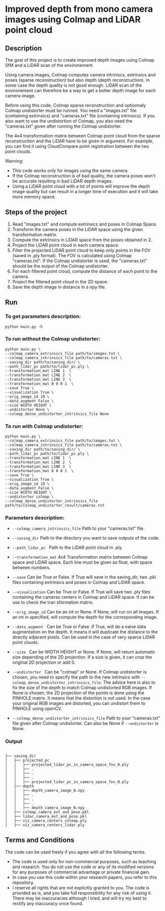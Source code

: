 # Improved depth from mono camera images using Colmap and LiDAR point cloud

## Description

The goal of this project is to create improved depth images using Colmap SfM and a LiDAR scan of the environement. 

Using camera images, Colmap computes camera intriniscs, extrinsics and poses (sparse reconstruction) but also depth (depth reconstruction). In some case the depth quality is not good enough. LiDAR scan of the environement can therefore be a way to get a better depth image for each camera image. 

Before using this code, Colmap sparse reconstruction and optionnaly Colmap undistorter must be runned. 
You need a "images.txt" file (containing extrinsics) and "cameras.txt" file (containing intrinsics). 
If you also want to use the undistortion of Colmap, you also need the "cameras.txt" given after running the Colmap undistorter. 

The 4x4 transformation matrix between Colmap point cloud from the sparse reconstruction and the LiDAR have to be given in argument. For example, you can find it using CloudCompare point registration between the two point clouds.

Warning:
- This code works only for images using the same camera.
- If the Colmap reconstruction is of bad quality, the camera poses won't be accurate resulting in bad LiDAR depth images.
- Using a LiDAR point cloud with a lot of points will improve the depth image quality but can result in a longer time of execution and it will take more memory space.


## Steps of the project

1. Read "images.txt" and compute extrinsics and poses in Colmap Space.
2. Transform the camera poses in the LiDAR space using the given transformation matrix.
3. Compute the extrinsics in LiDAR space from the poses obtained in 2.
4. Project the LiDAR point cloud in each camera space.
5. Filter the projected LiDAR point cloud to keep only points in the FOV (saved in .ply format). The FOV is calculated using Colmap "cameras.txt". If the Colmap undistorter is used, the "cameras.txt" should be the output of the Colmap undistorter.
6. For each filtered point cloud, compute the distance of each point to the camera.
7. Project the filtered point cloud in the 2D space.
8. Save the depth image in distance in a npy file.


## Run 

### To get parameters description:
```
python main.py -h
```

### To run without the Colmap undistorter:
```
python main.py \
--colmap_camera_extrinsics_file path/to/images.txt \
--colmap_camera_intrinsics_file path/to/cameras.txt \
--saving_dir path/to/saving_dir/ \
--path_lidar_pc path/to/lidar_pc.ply \
--transformation_mat LINE 1  \
--transformation_mat LINE 2  \
--transformation_mat LINE 3  \
--transformation_mat 0 0 0 1  \
--save True \
--visualization True \
--orig_image_id 10 \
--data_augment False \
--size WIDTH HEIGHT \
--undistorter None \
--colmap_dense_undistorter_intrinsics_file None
```

### To run with Colmap undistorter:
```
python main.py \
--colmap_camera_extrinsics_file path/to/images.txt \
--colmap_camera_intrinsics_file path/to/cameras.txt \
--saving_dir path/to/saving_dir/ \
--path_lidar_pc path/to/lidar_pc.ply \
--transformation_mat LINE 1  \
--transformation_mat LINE 2  \
--transformation_mat LINE 3  \
--transformation_mat 0 0 0 1  \
--save True \
--visualization True \
--orig_image_id 10 \
--data_augment False \
--size WIDTH HEIGHT \
--undistorter colmap \
--colmap_dense_undistorter_intrinsics_file path/to/colmap_undistorter_result/cameras.txt
```

### Parameters description:

- ```--colmap_camera_intrinsics_file```
Path to your "cameras.txt" file.

- ```--saving_dir```
Path to the directory you want to save outputs of the code.

- ```--path_lidar_pc ```
Path to the LiDAR point cloud in .ply.

- ```--transformation_mat```
4x4 Transformation matrix between Colmap space and LiDAR space. 
Each line must be given as float, with space between numbers.

- ```--save```
Can be True or False.
If True will save in the saving_dir, two .pkl files containing extrinsics and poses in Colmap and LiDAR space. 

- ```--visualization```
Can be True or False.
If True will save two .ply files containing the cameras centers in Colmap and LiDAR space. It can be use to check the tran sformation matrix.

- ```--orig_image_id```
Can be an int or None. 
If None, will run on all images. If an int in specified, will compute the depth for the corresponding image.

- ```--data_augment ```
Can be True or False. 
If True, will do a naive data augmentation on the depth. It means it will duplicate the distance to the directly adjacent pixels. Can be used in the case of very sparce LiDAR point clouds.

- ```--size ```
Can be WIDTH HEIGHT or None. 
If None, will return automatic size depending of the 2D projection. 
If a size is given, it can crop the original 2D projection or add 0.

- ```--undistorter ```
Can be "colmap" or None.
If Colmap undistorter is chosen, you need to specify the path to the new intrinsics with ```--colmap_dense_undistorter_intrinsics_file```. 
The advice here is also to fix the size of the depth to match Colmap undistorted RGB images.
If None is chosen, the 2D projection of the points is done using the PINHOLE matrix. It means that the distortion is not used. In the case your original RGB images are distorted, you can undistort them to PINHOLE using openCV.

- ```--colmap_dense_undistorter_intrinsics_file```
Path to your "cameras.txt" file given after Colmap undistorter. Can also be None if ```--undistorter``` is None.

### Output

```

├── saving_dir
│   ├── projected_pc
│   │   ├── projected_lidar_pc_in_camera_space_fov_0.ply
│   │   ├── .
│   │   ├── .
│   │   ├── .
│   │   ├── projected_lidar_pc_in_camera_space_fov_N.ply
│   ├── depth
│   │   ├── depth_camera_image_0.npy
│   │   ├── .
│   │   ├── .
│   │   ├── .
│   │   ├── depth_camera_image_N.npy
│   ├── colmap_camera_ext_and_pose.pkl
│   ├── lidar_camera_ext_and_pose.pkl
│   ├── viz_camera_centers_colmap.ply
│   ├── viz_camera_centers_lidar.ply

```

## Terms and Conditions

The code can be used freely if you agree with all the following terms.
- The code is used only for non-commercial purposes, such as teaching and research. You do not use the code or any of its modified versions for any purposes of commercial advantage or private financial gain.
- In case you use this code within your research papers, you refer to this repository. 
- I reserve all rights that are not explicitly granted to you. The code is provided as is, and you take full responsibility for any risk of using it. There may be inaccuracies although I tried, and will try my best to rectify any inaccuracy once found.